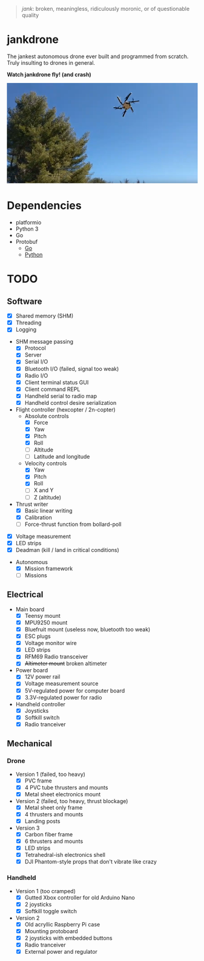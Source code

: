 > *jank*: broken, meaningless, ridiculously moronic, or of questionable quality

# jankdrone
The jankest autonomous drone ever built and programmed from scratch. Truly insulting to drones in general.

**Watch jankdrone fly! (and crash)**

[![jankdrone](/doc/video-thumbnail.png)](https://www.youtube.com/watch?v=-ZaXxxx3Wac)

# Dependencies
- platformio
- Python 3
- Go
- Protobuf
	- [Go](https://github.com/golang/protobuf)
	- [Python](https://github.com/google/protobuf/tree/master/python)

# TODO

## Software
- [x] Shared memory (SHM)
- [x] Threading
- [x] Logging
- SHM message passing
	- [x] Protocol
	- [x] Server
	- [x] Serial I/O
	- [x] Bluetooth I/O (failed, signal too weak)
	- [x] Radio I/O
	- [x] Client terminal status GUI
	- [X] Client command REPL
	- [x] Handheld serial to radio map
	- [x] Handheld control desire serialization
- Flight controller (hexcopter / 2n-copter)
	- Absolute controls
		- [x] Force
		- [x] Yaw
		- [x] Pitch
		- [x] Roll
		- [ ] Altitude
		- [ ] Latitude and longitude
	- Velocity controls
		- [x] Yaw
		- [x] Pitch
		- [x] Roll
		- [ ] X and Y
		- [ ] Z (altitude)
- Thrust writer
	- [x] Basic linear writing
	- [x] Calibration
	- [ ] Force-thrust function from bollard-poll
- [x] Voltage measurement
- [x] LED strips
- [x] Deadman (kill / land in critical conditions)
- Autonomous
	- [x] Mission framework
	- [ ] Missions

## Electrical
- Main board
	- [x] Teensy mount
	- [x] MPU9250 mount
	- [x] Bluefruit mount (useless now, bluetooth too weak)
	- [x] ESC plugs
	- [x] Voltage monitor wire
	- [x] LED strips
	- [x] RFM69 Radio transceiver
	- [x] ~~Altimeter mount~~ broken altimeter
- Power board
	- [x] 12V power rail
	- [x] Voltage measurement source
	- [x] 5V-regulated power for computer board
	- [x] 3.3V-regulated power for radio
- Handheld controller
	- [x] Joysticks
	- [x] Softkill switch
	- [x] Radio tranceiver

## Mechanical

### Drone
- Version 1 (failed, too heavy)
	- [x] PVC frame
	- [x] 4 PVC tube thrusters and mounts
	- [x] Metal sheet electronics mount
- Version 2 (failed, too heavy, thrust blockage)
	- [x] Metal sheet only frame
	- [x] 4 thrusters and mounts
	- [x] Landing posts
- Version 3
	- [x] Carbon fiber frame
	- [x] 6 thrusters and mounts
	- [x] LED strips
	- [x] Tetrahedral-ish electronics shell
	- [x] DJI Phantom-style props that don't vibrate like crazy

### Handheld
- Version 1 (too cramped)
	- [x] Gutted Xbox controller for old Arduino Nano
	- [x] 2 joysticks
	- [x] Softkill toggle switch
- Version 2
	- [x] Old acryllic Raspberry Pi case
	- [x] Mounting protoboard
	- [x] 2 joysticks with embedded buttons
	- [x] Radio tranceiver
	- [x] External power and regulator
